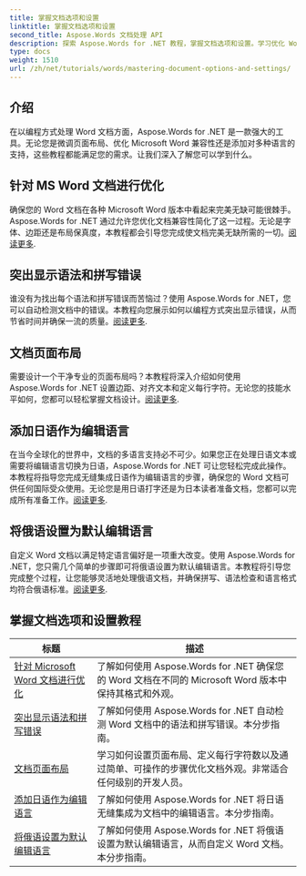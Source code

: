 ```yaml
---
title: 掌握文档选项和设置
linktitle: 掌握文档选项和设置
second_title: Aspose.Words 文档处理 API
description: 探索 Aspose.Words for .NET 教程，掌握文档选项和设置。学习优化 Word、语法检查、页面布局和编辑语言。
type: docs
weight: 1510
url: /zh/net/tutorials/words/mastering-document-options-and-settings/
---
```

## 介绍

在以编程方式处理 Word 文档方面，Aspose.Words for .NET 是一款强大的工具。无论您是微调页面布局、优化 Microsoft Word 兼容性还是添加对多种语言的支持，这些教程都能满足您的需求。让我们深入了解您可以学到什么。

## 针对 MS Word 文档进行优化
确保您的 Word 文档在各种 Microsoft Word 版本中看起来完美无缺可能很棘手。Aspose.Words for .NET 通过允许您优化文档兼容性简化了这一过程。无论是字体、边距还是布局保真度，本教程都会引导您完成使文档完美无缺所需的一切。[阅读更多](./optimize-for-ms-word-document/).

## 突出显示语法和拼写错误
谁没有为找出每个语法和拼写错误而苦恼过？使用 Aspose.Words for .NET，您可以自动检测文档中的错误。本教程向您展示如何以编程方式突出显示错误，从而节省时间并确保一流的质量。[阅读更多](./highlight-grammatical-and-spelling-errors/).

## 文档页面布局
需要设计一个干净专业的页面布局吗？本教程将深入介绍如何使用 Aspose.Words for .NET 设置边距、对齐文本和定义每行字符。无论您的技能水平如何，您都可以轻松掌握文档设计。[阅读更多](./document-page-layout/).

## 添加日语作为编辑语言
在当今全球化的世界中，文档的多语言支持必不可少。如果您正在处理日语文本或需要将编辑语言切换为日语，Aspose.Words for .NET 可让您轻松完成此操作。本教程将指导您完成无缝集成日语作为编辑语言的步骤，确保您的 Word 文档可供任何国际受众使用。无论您是用日语打字还是为日本读者准备文档，您都可以完成所有准备工作。[阅读更多](./adding-japanese-as-editing-languages/).

## 将俄语设置为默认编辑语言
自定义 Word 文档以满足特定语言偏好是一项重大改变。使用 Aspose.Words for .NET，您只需几个简单的步骤即可将俄语设置为默认编辑语言。本教程将引导您完成整个过程，让您能够灵活地处理俄语文档，并确保拼写、语法检查和语言格式均符合俄语标准。[阅读更多](./set-russian-as-default-edit-language/).


 ## 掌握文档选项和设置教程
| 标题 | 描述 |
| --- | --- |
| [针对 Microsoft Word 文档进行优化](./optimize-for-ms-word-document/) | 了解如何使用 Aspose.Words for .NET 确保您的 Word 文档在不同的 Microsoft Word 版本中保持其格式和外观。 |
| [突出显示语法和拼写错误](./highlight-grammatical-and-spelling-errors/) | 了解如何使用 Aspose.Words for .NET 自动检测 Word 文档中的语法和拼写错误。本分步指南。 |
| [文档页面布局](./document-page-layout/) | 学习如何设置页面布局、定义每行字符数以及通过简单、可操作的步骤优化文档外观。非常适合任何级别的开发人员。 |
| [添加日语作为编辑语言](./adding-japanese-as-editing-languages/) | 了解如何使用 Aspose.Words for .NET 将日语无缝集成为文档中的编辑语言。本分步指南。 |
| [将俄语设置为默认编辑语言](./set-russian-as-default-edit-language/) | 了解如何使用 Aspose.Words for .NET 将俄语设置为默认编辑语言，从而自定义 Word 文档。本分步指南。 |